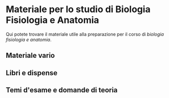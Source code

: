 # Materiale per lo studio di Biologia Fisiologia e Anatomia

Qui potete trovare il materiale utile alla preparazione per il corso di _biologia fisiologia e anatomia_.

## Materiale vario


## Libri e dispense


## Temi d'esame e domande di teoria
